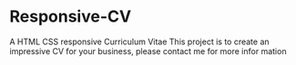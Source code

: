 # Responsive-CV
A HTML CSS responsive Curriculum Vitae
This project is to create an impressive CV for your business, please contact me for more infor mation
